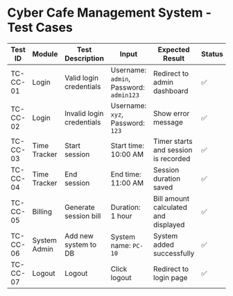 # Cyber Cafe Management System - Test Cases

| Test ID     | Module       | Test Description                   | Input                             | Expected Result                        | Status |
|-------------|--------------|------------------------------------|-----------------------------------|-----------------------------------------|--------|
| TC-CC-01    | Login        | Valid login credentials            | Username: `admin`, Password: `admin123` | Redirect to admin dashboard       | ✅     |
| TC-CC-02    | Login        | Invalid login credentials          | Username: `xyz`, Password: `123`  | Show error message                      | ✅     |
| TC-CC-03    | Time Tracker | Start session                      | Start time: 10:00 AM              | Timer starts and session is recorded    | ✅     |
| TC-CC-04    | Time Tracker | End session                        | End time: 11:00 AM                | Session duration saved                  | ✅     |
| TC-CC-05    | Billing      | Generate session bill              | Duration: 1 hour                  | Bill amount calculated and displayed    | ✅     |
| TC-CC-06    | System Admin | Add new system to DB               | System name: `PC-10`              | System added successfully               | ✅     |
| TC-CC-07    | Logout       | Logout                             | Click logout                      | Redirect to login page                  | ✅     |
